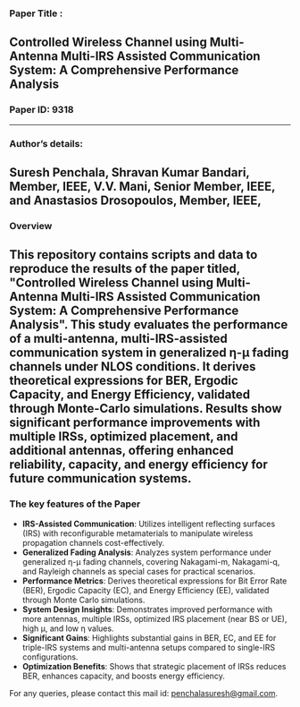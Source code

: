 ### Paper Title :
 Controlled Wireless Channel using Multi-Antenna Multi-IRS Assisted Communication System: A Comprehensive Performance Analysis
---
### Paper ID: 9318
---
### Author’s details:
 Suresh Penchala, Shravan Kumar Bandari, Member, IEEE, V.V. Mani, Senior Member, IEEE, and Anastasios Drosopoulos, Member, IEEE,
---
### Overview 
This repository contains scripts and data to reproduce the results of the paper titled, "Controlled Wireless Channel using Multi-Antenna Multi-IRS Assisted Communication System: A Comprehensive Performance Analysis". This study evaluates the performance of a multi-antenna, multi-IRS-assisted communication system in generalized η-μ fading channels under NLOS conditions. It derives theoretical expressions for BER, Ergodic Capacity, and Energy Efficiency, validated through Monte-Carlo simulations. Results show significant performance improvements with multiple IRSs, optimized placement, and additional antennas, offering enhanced reliability, capacity, and energy efficiency for future communication systems.
---

### The key features of the Paper

- **IRS-Assisted Communication**: Utilizes intelligent reflecting surfaces (IRS) with reconfigurable metamaterials to manipulate wireless propagation channels cost-effectively.
- **Generalized Fading Analysis**: Analyzes system performance under generalized η-μ fading channels, covering Nakagami-m, Nakagami-q, and Rayleigh channels as special cases for practical scenarios.
- **Performance Metrics**: Derives theoretical expressions for Bit Error Rate (BER), Ergodic Capacity (EC), and Energy Efficiency (EE), validated through Monte Carlo simulations.
- **System Design Insights**: Demonstrates improved performance with more antennas, multiple IRSs, optimized IRS placement (near BS or UE), high μ, and low η values.
- **Significant Gains**: Highlights substantial gains in BER, EC, and EE for triple-IRS systems and multi-antenna setups compared to single-IRS configurations.
- **Optimization Benefits**: Shows that strategic placement of IRSs reduces BER, enhances capacity, and boosts energy efficiency.


For any queries, please contact this mail id: penchalasuresh@gmail.com.
